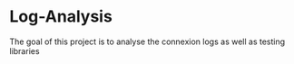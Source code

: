 # Log-Analysis

The goal of this project is to analyse the connexion logs as well as testing libraries
